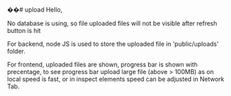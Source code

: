 ��#   u p l o a d 
 
 Hello,

No database is using, so file uploaded files will not be visible after refresh button is hit

For backend, node JS is used to store the uploaded file in 'public/uploads' folder.

For frontend, uploaded files are shown, progress bar is shown with precentage, to see progress bar upload large file (above > 100MB) as on local speed is fast, or in inspect elements speed can be adjusted in Network Tab. 


